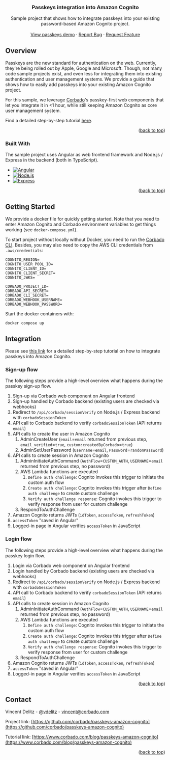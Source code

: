 <a name="readme-top"></a>

<!-- PROJECT LOGO -->
<br />
<div align="center">
  <h3 align="center">Passkeys integration into Amazon Cognito</h3>

  <p align="center">
    Sample project that shows how to integrate passkeys into your existing password-based Amazon Cognito project.
    <br />
    <br />
    <a href="https://passkeys.eu">View passkeys demo</a>
    ·
    <a href="https://github.com/corbado/passkeys-amazon-cognito/issues">Report Bug</a>
    ·
    <a href="https://github.com/corbado/passkeys-amazon-cognito/issues">Request Feature</a>
  </p>
</div>



<!-- ABOUT THE PROJECT -->
## Overview

<!-- [![Product Name Screen Shot][product-screenshot]](https://example.com) -->

Passkeys are the new standard for authentication on the web. Currently, they're being rolled out by Apple, Google and Microsoft. Though, not many code
sample projects exist, and even less for integrating them into existing authentication and user management systems. We provide a guide that shows how to easily add
passkeys into your existing Amazon Cognito project.

For this sample, we leverage [Corbado](https://www.corbado.com)'s passkey-first web components that let you integrate it in <1 hour, while still keeping Amazon Cognito as core user management system.

Find a detailed step-by-step tutorial [here](https://www.corbado.com/blog/passkeys-amazon-cognito).

<p align="right">(<a href="#readme-top">back to top</a>)</p>



### Built With

The sample project uses Angular as web frontend framework and Node.js / Express in the backend (both in TypeScript).

* [![Angular][Angular.io]][Angular-url]
* [![Node.js][Nodejs.org]][Nodejs-url]
* [![Express][Expressjs.com]][Express-url]

<p align="right">(<a href="#readme-top">back to top</a>)</p>


<!-- GETTING STARTED -->
## Getting Started

We provide a docker file for quickly getting started. Note that you need to enter Amazon Cognito and Corbado environment variables to get things working (see `docker-compose.yml`). 

To start project without locally without Docker, you need to run the [Corbado CLI](https://docs.corbado.com/helpful-guides/corbado-cli). Besides, you may also need to copy the AWS CLI credentials from `.aws/credentials`:

```
COGNITO_REGION=
COGNITO_USER_POOL_ID=
COGNITO_CLIENT_ID=
COGNITO_CLIENT_SECRET=
COGNITO_JWKS=

CORBADO_PROJECT_ID=
CORBADO_API_SECRET=
CORBADO_CLI_SECRET=
CORBADO_WEBHOOK_USERNAME=
CORBADO_WEBHOOK_PASSWORD=
```

Start the docker containers with:

```
docker compose up
```

## Integration

Please see [this link](https://www.corbado.com/blog/passkeys-amazon-cognito) for a detailed step-by-step tutorial on how to integrate passkeys into Amazon Cognito.

### Sign-up flow
The following steps provide a high-level overview what happens during the passkey sign-up flow.

1. Sign-up via Corbado web component on Angular frontend
2. Sign-up handled by Corbado backend (existing users are checked via webhooks)
4. Redirect to `/api/corbado/sessionVerify` on Node.js / Express backend with `corbadoSessionToken`
5. API call to Corbado backend to verify `corbadoSessionToken` (API returns `email`)
6. API calls to create the user in Amazon Cognito
    1. AdminCreateUser (`email`=`email` returned from previous step, `email_verified`=`true`, `custom:createdByCorbado`=`true`)
    2. AdminSetUserPassword (`Username`=`email`, `Password`=`randomPassword`)
7. API calls to create session in Amazon Cognito
    1. AdminInitiateAuthCommand (`AuthFlow`=`CUSTOM_AUTH`, `USERNAME`=`email` returned from previous step, no password)
    2. AWS Lambda functions are executed
        1. `Define auth challenge`: Cognito invokes this trigger to initiate the custom auth flow
        2. `Create auth challenge`: Cognito invokes this trigger after `Define auth challenge` to create custom challenge
        3. `Verify auth challenge response`: Cognito invokes this trigger to verify response from user for custom challenge
    3. RespondToAuthChallenge
8. Amazon Cognito returns JWTs (`idToken`, `accessToken`, `refreshToken`)
9. `accessToken` "saved in Angular"
10. Logged-in page in Angular verifies `accessToken` in JavaScript

### Login flow
The following steps provide a high-level overview what happens during the passkey login flow.

1. Login via Corbado web component on Angular frontend
2. Login handled by Corbado backend (existing users are checked via webhooks)
3. Redirect to `/api/corbado/sessionVerify` on Node.js / Express backend with `corbadoSessionToken`
4. API call to Corbado backend to verify `corbadoSessionToken` (API returns `email`)
5. API calls to create session in Amazon Cognito
    1. AdminInitiateAuthCommand (`AuthFlow`=`CUSTOM_AUTH`, `USERNAME`=`email` returned from previous step, no password)
    2. AWS Lambda functions are executed
        1. `Define auth challenge`: Cognito invokes this trigger to initiate the custom auth flow
        2. `Create auth challenge`: Cognito invokes this trigger after `Define auth challenge` to create custom challenge
        3. `Verify auth challenge response`: Cognito invokes this trigger to verify response from user for custom challenge
    3. RespondToAuthChallenge
6. Amazon Cognito returns JWTs (`idToken`, `accessToken`, `refreshToken`)
7. `accessToken` "saved in Angular"
8. Logged-in page in Angular verifies `accessToken` in JavaScript

<p align="right">(<a href="#readme-top">back to top</a>)</p>


<!-- CONTACT -->
## Contact

Vincent Delitz - [@vdelitz](https://twitter.com/vdelitz) - vincent@corbado.com

Project link: [https://github.com/corbado/passkeys-amazon-cognito](https://github.com/corbado/passkeys-amazon-cognito)

Tutorial link: [https://www.corbado.com/blog/passkeys-amazon-cognito](https://www.corbado.com/blog/passkeys-amazon-cognito)

<p align="right">(<a href="#readme-top">back to top</a>)</p>


<!-- MARKDOWN LINKS & IMAGES -->

[product-screenshot]: images/screenshot.png
[Angular.io]: https://img.shields.io/badge/Angular-DD0031?style=for-the-badge&logo=angular&logoColor=white
[Angular-url]: https://angular.io/

[Nodejs-url]: https://nodejs.org/
[Nodejs.org]: https://img.shields.io/badge/Node.js-339933?style=for-the-badge&logo=node.js&logoColor=white

[Express-url]: https://expressjs.com/
[Expressjs.com]: https://img.shields.io/badge/Express-AEAEAE?style=for-the-badge&logo=express&logoColor=white

